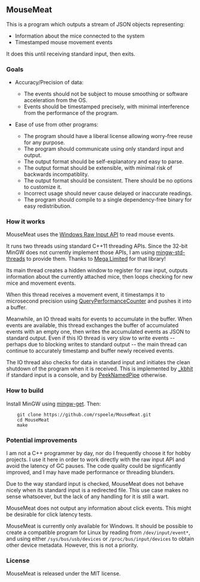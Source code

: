 ## MouseMeat

This is a program which outputs a stream of JSON objects representing:
* Information about the mice connected to the system
* Timestamped mouse movement events

It does this until receiving standard input, then exits.

### Goals

* Accuracy/Precision of data:
  * The events should not be subject to mouse smoothing or software acceleration from the OS.
  * Events should be timestamped precisely, with minimal interference from the performance of the program.

* Ease of use from other programs:
  * The program should have a liberal license allowing worry-free reuse for any purpose.
  * The program should communicate using only standard input and output.
  * The output format should be self-explanatory and easy to parse.
  * The output format should be extensible, with minimal risk of backwards incompatiblity.
  * The output format should be consistent. There should be no options to customize it.
  * Incorrect usage should never cause delayed or inaccurate readings.
  * The program should compile to a single dependency-free binary for easy redistribution.

### How it works

MouseMeat uses the [Windows Raw Input API](https://msdn.microsoft.com/en-us/library/windows/desktop/ms645536(v=vs.85).aspx)
to read mouse events.

It runs two threads using standard C++11 threading APIs. Since the
32-bit MinGW does not currently implement those APIs, I am using
[mingw-std-threads](https://github.com/meganz/mingw-std-threads) to
provide them. Thanks to [Mega Limited](https://github.com/meganz) for
that library!

Its main thread creates a hidden window to register for raw input,
outputs information about the currently attached mice, then loops
checking for new mice and movement events.

When this thread receives a movement event, it timestamps it to
microsecond precision using
[QueryPerformanceCounter](https://msdn.microsoft.com/en-us/library/windows/desktop/ms644904(v=vs.85).aspx)
and pushes it into a buffer.

Meanwhile, an IO thread waits for events to accumulate in the buffer.
When events are available, this thread exchanges the buffer of
accumulated events with an empty one, then writes the accumulated
events as JSON to standard output. Even if this IO thread is very slow
to write events -- perhaps due to blocking writes to standard output
-- the main thread can continue to accurately timestamp and buffer
newly received events.

The IO thread also checks for data in standard input and initiates the
clean shutdown of the program when it is received. This is implemented
by [_kbhit](https://msdn.microsoft.com/en-us/library/58w7c94c.aspx) if
standard input is a console, and by
[PeekNamedPipe](https://msdn.microsoft.com/en-us/library/windows/desktop/aa365779(v=vs.85).aspx)
otherwise.

### How to build

Install MinGW using [mingw-get](https://sourceforge.net/projects/mingw/files/latest/download). Then:

        git clone https://github.com/rspeele/MouseMeat.git
        cd MouseMeat
        make

### Potential improvements

I am not a C++ programmer by day, nor do I frequently choose it for
hobby projects. I use it here in order to work directly with the raw
input API and avoid the latency of GC pauses. The code quality could
be signficantly improved, and I may have made performance or threading
blunders.

Due to the way standard input is checked, MouseMeat does not behave
nicely when its standard input is a redirected file. This use case
makes no sense whatsoever, but the lack of any handling for it is
still a wart.

MouseMeat does not output any information about click events. This
might be desirable for click latency tests.

MouseMeat is currently only available for Windows.
It should be possible to create a compatible program for Linux by
reading from `/dev/input/event*`, and using either
`/sys/bus/usb/devices` or `/proc/bus/input/devices` to obtain other
device metadata. However, this is not a priority.

### License

MouseMeat is released under the MIT license.